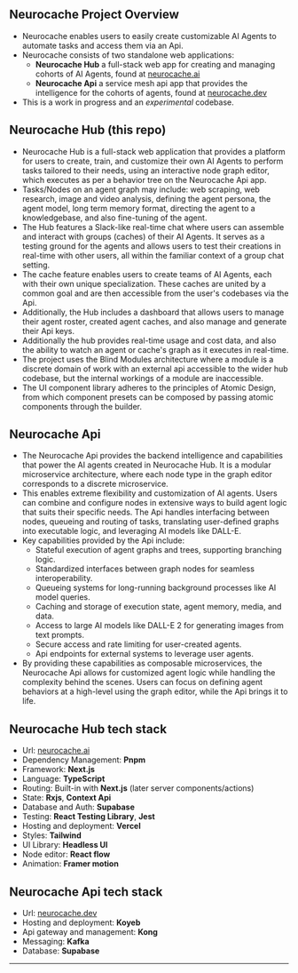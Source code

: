 ## Neurocache Project Overview
- Neurocache enables users to easily create customizable AI Agents to automate tasks and access them via an Api.
- Neurocache consists of two standalone web applications: 
	- **Neurocache Hub** a full-stack web app for creating and managing cohorts of AI Agents, found at <a href="https://www.neurocache.ai/" target="_blank">neurocache.ai</a>
	- **Neurocache Api** a service mesh api app that provides the intelligence for the cohorts of agents, found at <a href="https://www.neurocache.dev/" target="_blank">neurocache.dev</a>
- This is a work in progress and an _experimental_ codebase.
## Neurocache Hub (this repo)
- Neurocache Hub is a full-stack web application that provides a platform for users to create, train, and customize their own AI Agents to perform tasks tailored to their needs, using an interactive node graph editor, which executes as per a behavior tree on the Neurocache Api app. 
- Tasks/Nodes on an agent graph may include: web scraping, web research, image and video analysis, defining the agent persona, the agent model, long term memory format, directing the agent to a knowledgebase, and also fine-tuning of the agent.
- The Hub features a Slack-like real-time chat where users can assemble and interact with groups (caches) of their AI Agents. It serves as a testing ground for the agents and allows users to test their creations in real-time with other users, all within the familiar context of a group chat setting.
- The cache feature enables users to create teams of AI Agents, each with their own unique specialization. These caches are united by a common goal and are then accessible from the user's codebases via the Api.
- Additionally, the Hub includes a dashboard that allows users to manage their agent roster, created agent caches, and also manage and generate their Api keys. 
- Additionally the hub provides real-time usage and cost data, and also the ability to watch an agent or cache's graph as it executes in real-time.
- The project uses the Blind Modules architecture where a module is a discrete domain of work with an external api accessible to the wider hub codebase, but the internal workings of a module are inaccessible.
- The UI component library adheres to the principles of Atomic Design, from which component presets can be composed by passing atomic components through the builder.
## Neurocache Api
- The Neurocache Api provides the backend intelligence and capabilities that power the AI agents created in Neurocache Hub. It is a modular microservice architecture, where each node type in the graph editor corresponds to a discrete microservice.
- This enables extreme flexibility and customization of AI agents. Users can combine and configure nodes in extensive ways to build agent logic that suits their specific needs. The Api handles interfacing between nodes, queueing and routing of tasks, translating user-defined graphs into executable logic, and leveraging AI models like DALL-E.
- Key capabilities provided by the Api include:
	- Stateful execution of agent graphs and trees, supporting branching logic.
	- Standardized interfaces between graph nodes for seamless interoperability.
	- Queueing systems for long-running background processes like AI model queries.
	- Caching and storage of execution state, agent memory, media, and data.
	- Access to large AI models like DALL-E 2 for generating images from text prompts.
	- Secure access and rate limiting for user-created agents.
	- Api endpoints for external systems to leverage user agents.
- By providing these capabilities as composable microservices, the Neurocache Api allows for customized agent logic while handling the complexity behind the scenes. Users can focus on defining agent behaviors at a high-level using the graph editor, while the Api brings it to life.
## Neurocache Hub tech stack
- Url: <a href="https://www.neurocache.ai/" target="_blank">neurocache.ai</a>
- Dependency Management: **Pnpm**
- Framework: **Next.js**
- Language: **TypeScript**
- Routing: Built-in with **Next.js** (later server components/actions)
- State: **Rxjs**, **Context Api**
- Database and Auth: **Supabase**
- Testing: **React Testing Library**, **Jest**
- Hosting and deployment: **Vercel**
- Styles: **Tailwind**
- UI Library: **Headless UI**
- Node editor: **React flow**
- Animation: **Framer motion**
## Neurocache Api tech stack
- Url: <a href="https://www.neurocache.dev/" target="_blank">neurocache.dev</a>
- Hosting and deployment: **Koyeb**
- Api gateway and management: **Kong**
- Messaging: **Kafka**
- Database: **Supabase**

---